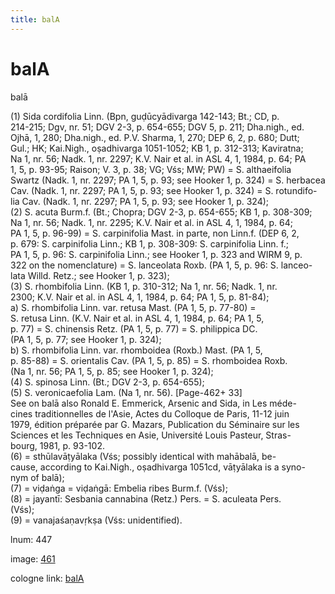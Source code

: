 ```yaml
---
title: balA
---
```


# balA

balā  <div n="P" />(1) Sida cordifolia Linn. (Bpn, guḍūcyādivarga 142-143; Bt.; CD, p. <div n="lb" />214-215; Dgv, nr. 51; DGV 2-3, p. 654-655; DGV 5, p. 211; Dha.nigh., ed. <div n="lb" />Ojhā, 1, 280; Dha.nigh., ed. P.V. Sharma, 1, 270; DEP 6, 2, p. 680; Dutt; <div n="lb" />Gul.; HK; Kai.Nigh., oṣadhivarga 1051-1052; KB 1, p. 312-313; Kaviratna; <div n="lb" />Na 1, nr. 56; Nadk. 1, nr. 2297; K.V. Nair et al. in ASL 4, 1, 1984, p. 64; PA <div n="lb" />1, 5, p. 93-95; Raison; V. 3, p. 38; VG; Vśs; MW; PW) = S. althaeifolia <div n="lb" />Swartz (Nadk. 1, nr. 2297; PA 1, 5, p. 93; see Hooker 1, p. 324) = S. herbacea <div n="lb" />Cav. (Nadk. 1, nr. 2297; PA 1, 5, p. 93; see Hooker 1, p. 324) = S. rotundifo- <div n="lb" />lia Cav. (Nadk. 1, nr. 2297; PA 1, 5, p. 93; see Hooker 1, p. 324); <div n="P" />(2) S. acuta Burm.f. (Bt.; Chopra; DGV 2-3, p. 654-655; KB 1, p. 308-309; <div n="lb" />Na 1, nr. 56; Nadk. 1, nr. 2295; K.V. Nair et al. in ASL 4, 1, 1984, p. 64; <div n="lb" />PA 1, 5, p. 96-99) = S. carpinifolia Mast. in parte, non Linn.f. (DEP 6, 2, <div n="lb" />p. 679: S. carpinifolia Linn.; KB 1, p. 308-309: S. carpinifolia Linn. f.; <div n="lb" />PA 1, 5, p. 96: S. carpinifolia Linn.; see Hooker 1, p. 323 and WIRM 9, p. <div n="lb" />322 on the nomenclature) = S. lanceolata Roxb. (PA 1, 5, p. 96: S. lanceo- <div n="lb" />lata Willd. Retz.; see Hooker 1, p. 323); <div n="P" />(3) S. rhombifolia Linn. (KB 1, p. 310-312; Na 1, nr. 56; Nadk. 1, nr. <div n="lb" />2300; K.V. Nair et al. in ASL 4, 1, 1984, p. 64; PA 1, 5, p. 81-84); <div n="lb" />a) S. rhombifolia Linn. var. retusa Mast. (PA 1, 5, p. 77-80) = <div n="lb" />S. retusa Linn. (K.V. Nair et al. in ASL 4, 1, 1984, p. 64; PA 1, 5, <div n="lb" />p. 77) = S. chinensis Retz. (PA 1, 5, p. 77) = S. philippica DC. <div n="lb" />(PA 1, 5, p. 77; see Hooker 1, p. 324); <div n="lb" />b) S. rhombifolia Linn. var. rhomboidea (Roxb.) Mast. (PA 1, 5, <div n="lb" />p. 85-88) = S. orientalis Cav. (PA 1, 5, p. 85) = S. rhomboidea Roxb. <div n="lb" />(Na 1, nr. 56; PA 1, 5, p. 85; see Hooker 1, p. 324); <div n="P" />(4) S. spinosa Linn. (Bt.; DGV 2-3, p. 654-655); <div n="P" />(5) S. veronicaefolia Lam. (Na 1, nr. 56). [Page-462+ 33] <div n="P" />See on balā also Ronald E. Emmerick, Arsenic and Sida, in Les méde- <div n="lb" />cines traditionnelles de l'Asie, Actes du Colloque de Paris, 11-12 juin <div n="lb" />1979, édition préparée par G. Mazars, Publication du Séminaire sur les <div n="lb" />Sciences et les Techniques en Asie, Université Louis Pasteur, Stras- <div n="lb" />bourg, 1981, p. 93-102. <div n="P" />(6) = sthūlavāṭyālaka (Vśs; possibly identical with mahābalā, be- <div n="lb" />cause, according to Kai.Nigh., oṣadhivarga 1051cd, vāṭyālaka is a syno- <div n="lb" />nym of balā); <div n="P" />(7) = viḍaṅga = viḍaṅgā: Embelia ribes Burm.f. (Vśs); <div n="P" />(8) = jayantī: Sesbania cannabina (Retz.) Pers. = S. aculeata Pers. <div n="lb" />(Vśs); <div n="P" />(9) = vanajaśaṇavṛkṣa (Vśs: unidentified).

lnum: 447

image: [461](https://www.sanskrit-lexicon.uni-koeln.de/scans/csl-apidev/servepdf.php?dict=snp&page=461)

cologne link: [balA](https://sanskrit-lexicon.uni-koeln.de/scans/csl-apidev/getword.php?dict=snp&key=balA)

